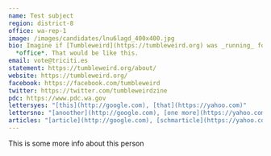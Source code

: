 ```yaml
---
name: Test subject
region: district-8
office: wa-rep-1
image: /images/candidates/lnu6lagd_400x400.jpg
bio: Imagine if [Tumbleweird](https://tumbleweird.org) was _running_ for
  *office*. That would be like this.
email: vote@triciti.es
statement: https://tumbleweird.org/about/
website: https://tumbleweird.org/
facebook: https://facebook.com/tumbleweird
twitter: https://twitter.com/tumbleweirdzine
pdc: https://www.pdc.wa.gov
lettersyes: "[this](http://google.com), [that](https://yahoo.com)"
lettersno: "[anoother](http://google.com), [one more](https://yahoo.com)"
articles: "[article](http://google.com), [schmarticle](https://yahoo.com)"
---
```

This is some more info about this person